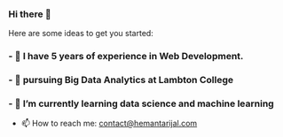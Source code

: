 ### Hi there 👋

Here are some ideas to get you started:

### - 🔭 I have 5 years of experience in Web Development.
### - 🌱 pursuing Big Data Analytics at Lambton College 
### - 🌱 I’m currently learning data science and machine learning
- 📫 How to reach me: contact@hemantarijal.com


